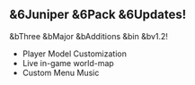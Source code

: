 ## &6Juniper &6Pack &6Updates!
 &bThree &bMajor &bAdditions &bin &bv1.2!
+ Player Model Customization
+ Live in-game world-map
+ Custom Menu Music
